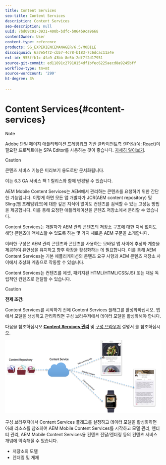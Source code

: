 ```yaml
---
title: Content Services
seo-title: Content Services
description: Content Services
seo-description: null
uuid: 7bd09c91-3931-400b-bdfc-b064b9ca9668
contentOwner: User
content-type: reference
products: SG_EXPERIENCEMANAGER/6.5/MOBILE
discoiquuid: 6a7e5472-cb57-4c78-b183-7c6dcac11a4e
exl-id: 955ffb1c-4fa9-43bb-8e5b-2df7f2d17951
source-git-commit: ed11891c27910154df1bfec6225aecd8a9245bff
workflow-type: tm+mt
source-wordcount: '299'
ht-degree: 3%

---
```


# Content Services{#content-services}

>[!NOTE]
>
>Adobe 단일 페이지 애플리케이션 프레임워크 기반 클라이언트측 렌더링(예: React)이 필요한 프로젝트에는 SPA Editor를 사용하는 것이 좋습니다. [자세히 알아보기](/help/sites-developing/spa-overview.md).

>[!CAUTION]
>
>콘텐츠 서비스 기능은 미리보기 용도로만 문서화됩니다.
>
>이는 6.3 GA 서비스 팩 1 릴리스와 함께 변경될 수 있습니다.

AEM Mobile Content Services는 AEM에서 관리하는 콘텐츠를 요청하기 위한 간단한 기능입니다. 이렇게 하면 모든 앱 개발자가 JCR(AEM content repository) 및 Sling(웹 프레임워크)에 대한 깊은 지식이 없이도 컨텐츠를 검색할 수 있는 고성능 방법을 제공합니다. 이를 통해 요청한 애플리케이션을 콘텐츠 저장소에서 분리할 수 있습니다.

Content Services는 개발자가 AEM 관리 콘텐츠의 저장소 구조에 대한 지식 없이도 해당 콘텐츠에 액세스할 수 있도록 하는 몇 가지 새로운 AEM 구문을 소개합니다.

이러한 구성은 AEM 관리 콘텐츠와 콘텐츠를 사용하는 모바일 앱 사이에 추상화 계층을 제공하여 유연성을 유지하고 향후 확장을 활성화하는 데 필요합니다. 이를 통해 AEM Content Services는 기본 애플리케이션의 콘텐츠 요구 사항과 AEM 콘텐츠 저장소 사이에서 추상화 계층으로 작동할 수 있습니다.

Content Services는 컨텐츠를 에셋, 패키지된 HTML(HTML/CSS/JS) 또는 채널 독립적인 컨텐츠로 전달할 수 있습니다.

>[!CAUTION]
>
>**전제 조건:**
>
>Content Services를 시작하기 전에 Content Services 플래그를 활성화하십시오. 앱에서 모델을 생성하고 관리하려면 구성 브라우저에서 데이터 모델을 활성화해야 합니다.
>
>다음을 참조하십시오 **[Content Services 관리](/help/mobile/developing-content-services.md)** 및 [구성 브라우저](/help/sites-administering/configurations.md) 설명서 를 참조하십시오.

![chlimage_1-143](assets/chlimage_1-143.png)

구성 브라우저에서 Content Services 플래그를 설정하고 데이터 모델을 활성화하면 아래 리소스를 참조하여 AEM Mobile Content Services를 시작하고 모델 관리, 엔티티 관리, AEM Mobile Content Services용 컨텐츠 전달/렌더링 등의 컨텐츠 서비스 개념에 익숙해질 수 있습니다.

* 저장소의 모델
* 렌더링 및 게재
